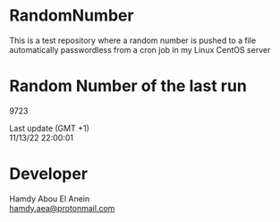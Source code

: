 # RandomNumber    
This is a test repository where a random number is pushed to a file automatically passwordless from a cron job in my Linux CentOS server    
# Random Number of the last run   
9723
      
Last update (GMT +1)    
11/13/22 22:00:01
# Developer    
Hamdy Abou El Anein   
hamdy.aea@protonmail.com
